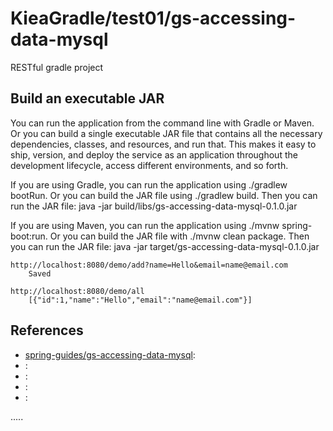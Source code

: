 KieaGradle/test01/gs-accessing-data-mysql
=========================================

RESTful gradle project

Build an executable JAR
-----------------------
You can run the application from the command line with Gradle or Maven.
Or you can build a single executable JAR file that contains all the necessary dependencies,
classes, and resources, and run that.
This makes it easy to ship, version, and deploy the service as an application throughout
the development lifecycle, access different environments, and so forth.
  
If you are using Gradle, you can run the application using ./gradlew bootRun.
Or you can build the JAR file using ./gradlew build.
Then you can run the JAR file: java -jar build/libs/gs-accessing-data-mysql-0.1.0.jar
  
If you are using Maven, you can run the application using ./mvnw spring-boot:run.
Or you can build the JAR file with ./mvnw clean package. 
Then you can run the JAR file: java -jar target/gs-accessing-data-mysql-0.1.0.jar

```
http://localhost:8080/demo/add?name=Hello&email=name@email.com
	Saved

http://localhost:8080/demo/all
	[{"id":1,"name":"Hello","email":"name@email.com"}]
```


References
----------
- [spring-guides/gs-accessing-data-mysql](https://github.com/spring-guides/gs-accessing-data-mysql "spring-guides/gs-accessing-data-mysql"):
- []( ""):
- []( ""):
- []( ""):
- []( ""):

.....



